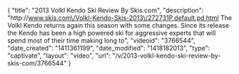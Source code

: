 {
    "title": "2013 Volkl Kendo Ski Review By Skis.com",
    "description": "http:\/\/www.skis.com\/Volkl-Kendo-Skis-2013\/272731P,default,pd.html The Volkl Kendo returns again this season with some changes. Since its release the Kendo has been a high powered ski for aggressive experts that will spend most of their time making long to",
    "videoid": "3766544",
    "date_created": "1411361199",
    "date_modified": "1418182013",
    "type": "captivate",
    "layout": "video",
    "url": "\/v\/2013-volkl-kendo-ski-review-by-skis-com\/3766544"
}
